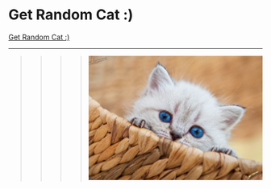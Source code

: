 # Get Random Cat :)

[Get Random Cat :)](https://aligoren.github.io/randomcat/)

---

  >>>> ![3/12.jpg](3/12.jpg)
